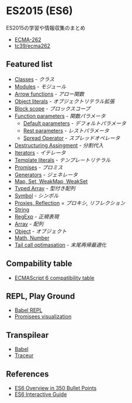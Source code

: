 # ES2015 (ES6)
ES2015の学習や情報収集のまとめ
- [ECMA-262](http://www.ecma-international.org/ecma-262/6.0/)
- [tc39/ecma262](https://github.com/tc39/ecma262)

## Featured list
- [Classes](Class.md) - _クラス_
- [Modules](Modules.md) - _モジュール_
- [Arrow functions](ArrowFunctions.md) - _アロー関数_
- [Object literals](objectLiteral.md) - _オブジェクトリテラル拡張_
- [Block scope](BlockScope.md) - _ブロックスコープ_
- [Function parameters](FunctionParameters.md) - _関数パラメータ_
  - [Default parameters](FunctionParameters.md#defaultParameter) - _デフォルトパラメータ_
  - [Rest parameters](FunctionParameters.md#restParameter) - _レストパラメータ_
  - [Spread Operator](FunctionParameters.md#spredOperator) - _スプレッドオペレータ_
- [Destructuring Assingment](DestructuringAssignment.md) - _分割代入_
- [Iterators](Iterator.md) - _イテレータ_
- [Template literals](TempleteLiteral.md) - _テンプレートリテラル_
- [Promises](Promise.md) - _プロミス_
- [Generators](Generator.md) - _ジェネレータ_
- [Map, Set, WeakMap, WeakSet](MapSet.md)
- [Typed Array](TypedArray.md) - _型付き配列_
- [Symbol](Symbol.md) - _シンボル_
- [Proxies, Reflection](Proxy.md) = _プロキシ, リフレクション_
- [String](String.md)
- [RegExp](RegExp.md) - _正規表現_
- [Array](Array.md) - _配列_
- [Object](Object.md) - _オブジェクト_
- [Math, Number](Math.md)
- [Tail call optimasation](TailCallOptimisation.md) - _末尾再帰最適化_

## Compability table
- [ECMAScript 6 compatibility table](https://kangax.github.io/compat-table/es6/)

## REPL, Play Ground
- [Babel REPL](https://babeljs.io/repl/)
- [Promisees visualization](http://bevacqua.github.io/promisees/)

## Transpilear
- [Babel](https://babeljs.io/)
- [Traceur](https://github.com/google/traceur-compiler)

## References
- [ES6 Overview in 350 Bullet Points](https://ponyfoo.com/articles/es6)
- [ES6 Interactive Guide](http://projects.formidablelabs.com/es6-interactive-guide/#/)
